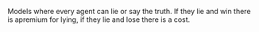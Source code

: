 Models where every agent can lie or say the truth. If they lie and win there is apremium for lying, if they lie and lose there is a cost. 